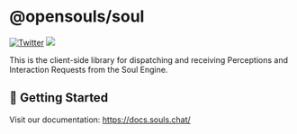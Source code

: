 # @opensouls/soul

[![Twitter](https://img.shields.io/twitter/url/https/twitter.com/OpenSoulsPBC.svg?style=social&label=Follow%20%40OpenSoulsPBC)](https://twitter.com/OpenSoulsPBC) [![](https://dcbadge.vercel.app/api/server/FCPcCUbw3p?compact=true&style=flat)](https://discord.gg/opensouls)

This is the client-side library for dispatching and receiving Perceptions and Interaction Requests from the Soul Engine.

## 🚀 Getting Started

Visit our documentation: https://docs.souls.chat/
